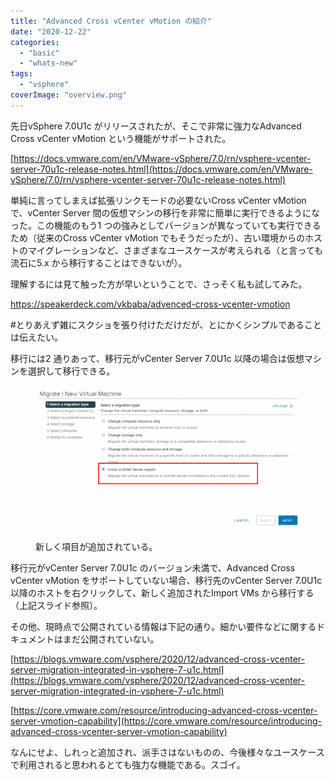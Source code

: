 ```yaml
---
title: "Advanced Cross vCenter vMotion の紹介"
date: "2020-12-22"
categories: 
  - "basic"
  - "whats-new"
tags: 
  - "vsphere"
coverImage: "overview.png"
---
```


先日vSphere 7.0U1c がリリースされたが、そこで非常に強力なAdvanced Cross vCenter vMotion という機能がサポートされた。

[https://docs.vmware.com/en/VMware-vSphere/7.0/rn/vsphere-vcenter-server-70u1c-release-notes.html](https://docs.vmware.com/en/VMware-vSphere/7.0/rn/vsphere-vcenter-server-70u1c-release-notes.html)

単純に言ってしまえば拡張リンクモードの必要ないCross vCenter vMotion で、vCenter Server 間の仮想マシンの移行を非常に簡単に実行できるようになった。この機能のもう1 つの強みとしてバージョンが異なっていても実行できるため（従来のCross vCenter vMotion でもそうだったが）、古い環境からのホストのマイグレーションなど、さまざまなユースケースが考えられる（と言っても流石に5.x から移行することはできないが）。

理解するには見て触った方が早いということで、さっそく私も試してみた。

https://speakerdeck.com/vkbaba/advenced-cross-vcenter-vmotion

#とりあえず雑にスクショを張り付けただけだが、とにかくシンプルであることは伝えたい。

移行には2 通りあって、移行元がvCenter Server 7.0U1c 以降の場合は仮想マシンを選択して移行できる。

<figure>

![](images/image-1024x556.png)

<figcaption>

新しく項目が追加されている。

</figcaption>

</figure>

移行元がvCenter Server 7.0U1c のバージョン未満で、Advanced Cross vCenter vMotion をサポートしていない場合、移行先のvCenter Server 7.0U1c 以降のホストを右クリックして、新しく追加されたImport VMs から移行する（上記スライド参照）。

その他、現時点で公開されている情報は下記の通り。細かい要件などに関するドキュメントはまだ公開されていない。

[https://blogs.vmware.com/vsphere/2020/12/advanced-cross-vcenter-server-migration-integrated-in-vsphere-7-u1c.html](https://blogs.vmware.com/vsphere/2020/12/advanced-cross-vcenter-server-migration-integrated-in-vsphere-7-u1c.html)

[https://core.vmware.com/resource/introducing-advanced-cross-vcenter-server-vmotion-capability](https://core.vmware.com/resource/introducing-advanced-cross-vcenter-server-vmotion-capability)

なんにせよ、しれっと追加され、派手さはないものの、今後様々なユースケースで利用されると思われるとても強力な機能である。スゴイ。
